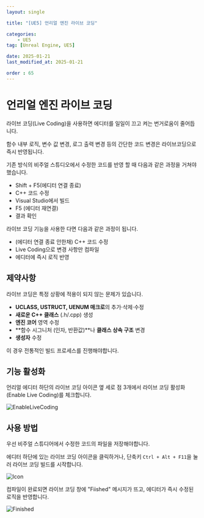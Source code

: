 ```yaml
---
layout: single

title: "[UE5] 언리얼 엔진 라이브 코딩"

categories:
    - UE5
tag: [Unreal Engine, UE5]

date: 2025-01-21
last_modified_at: 2025-01-21

order : 65
---
```


# 언리얼 엔진 라이브 코딩

라이브 코딩(Live Coding)을 사용하면 에디터를 일일이 끄고 켜는 번거로움이 줄어듭니다.

함수 내부 로직, 변수 값 변경, 로그 출력 변경 등의 간단한 코드 변경은 라이브코딩으로 즉시 반영됩니다.

기존 방식의 비주얼 스튜디오에서 수정한 코드를 반영 할 때 다음과 같은 과정을 거쳐야 했습니다.

+ Shift + F5(에디터 연결 종료)
+ C++ 코드 수정
+ Visual Studio에서 빌드
+ F5 (에디터 재연결)
+ 결과 확인

라이브 코딩 기능을 사용한 다면 다음과 같은 과정이 됩니다.

+ (에디터 연결 종료 안한채) C++ 코드 수정
+ Live Coding으로 변경 사항만 컴파일
+ 에디터에 즉시 로직 반영

## 제약사항

라이브 코딩은 특정 상황에 적용이 되지 않는 문제가 있습니다.

- **UCLASS, USTRUCT, UENUM 매크로**의 추가·삭제·수정
- **새로운 C++ 클래스** (.h/.cpp) 생성
- **엔진 코어** 영역 수정
- **함수 시그니처 (인자, 반환값)**나 **클래스 상속 구조** 변경
- **생성자** 수정

이 경우 전통적인 빌드 프로세스를 진행해야합니다.

## 기능 활성화

언리얼 에디터 하단의 라이브 코딩 아이콘 옆 세로 점 3개에서 라이브 코딩 활성화(Enable Live Coding)를 체크합니다.

![EnableLiveCoding]({{site.url}}/images/ue5/ue5/2025-01-21-LiveCoding/LiveCoding-EnableLiveCoding.PNG)

## 사용 방법

우선 비주얼 스튜디어에서 수정한 코드의 파일을 저장해야합니다.

에디터 하단에 있는 라이브 코딩 아이콘을 클릭하거나, 단축키 `Ctrl + Alt + F11`을 눌러 라이브 코딩 빌드를 시작합니다.

![Icon]({{site.url}}/images/ue5/ue5/2025-01-21-LiveCoding/LiveCoding-Icon.PNG)

컴파일이 완료되면 라이브 코딩 창에 "Fiished" 메시지가 뜨고, 에디터가 즉시 수정된 로직을 반영합니다.

![Finished]({{site.url}}/images/ue5/ue5/2025-01-21-LiveCoding/LiveCoding-Finished.PNG)